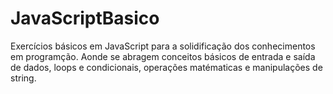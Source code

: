 # JavaScriptBasico

Exercícios básicos em JavaScript para a solidificação dos conhecimentos em programção. Aonde se abragem conceitos básicos de entrada e saída de dados, loops e condicionais, operações matématicas e manipulações de string. 
